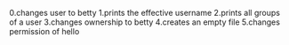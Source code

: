 0.changes user to betty
1.prints the effective username
2.prints all groups of a user
3.changes ownership to betty
4.creates an empty file
5.changes permission of hello
